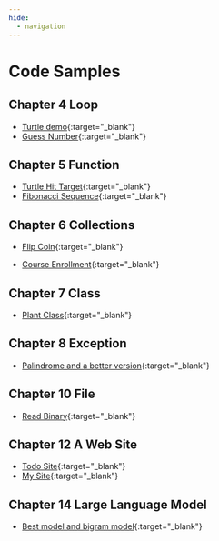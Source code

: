 ```yaml
---
hide:
  - navigation
---
```


# Code Samples

## Chapter 4 Loop

- [Turtle demo](https://github.com/ying-teaching/python-book/blob/main/docs/ch04_loop/code/turtle_demo.py){:target="\_blank"}
- [Guess Number](https://github.com/ying-teaching/python-book/blob/main/docs/ch04_loop/code/guess_number.py){:target="\_blank"}

## Chapter 5 Function

- [Turtle Hit Target](https://github.com/ying-teaching/python-book/blob/main/docs/ch05_function/code/hit_target.py){:target="\_blank"}
- [Fibonacci Sequence](https://github.com/ying-teaching/python-book/blob/main/docs/ch05_function/code/fib.py){:target="\_blank"}

## Chapter 6 Collections

- [Flip Coin](https://github.com/ying-teaching/python-book/blob/main/docs/ch06_collection/code/flip_coin.py){:target="\_blank"}

- [Course Enrollment](https://github.com/ying-teaching/python-book/blob/main/docs/ch06_collection/code/courses.py){:target="\_blank"}

## Chapter 7 Class

- [Plant Class](https://github.com/ying-teaching/python-book/blob/main/docs/ch07_class/code/plant.py){:target="\_blank"}

## Chapter 8 Exception

- [Palindrome and a better version](https://github.com/ying-teaching/python-book/tree/main/docs/ch08_exception/code/){:target="\_blank"}

## Chapter 10 File

- [Read Binary](https://github.com/ying-teaching/python-book/tree/main/docs/ch10_file/code/){:target="\_blank"}

## Chapter 12 A Web Site

- [Todo Site](https://github.com/ying-teaching/python-book/tree/main/docs/ch12_django/code/todo_site){:target="\_blank"}
- [My Site](https://github.com/ying-teaching/python-book/tree/main/docs/ch12_django/code/my_site){:target="\_blank"}

## Chapter 14 Large Language Model

- [Best model and bigram model](https://github.com/ying-teaching/python-book/tree/main/docs/ch14_llm/code){:target="\_blank"}
